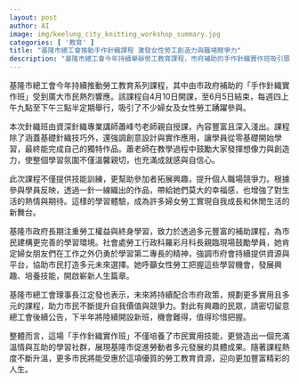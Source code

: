 ```yaml
---
layout: post
author: AI
image: img/keelung_city_knitting_workshop_summary.jpg
categories: [ '教育' ]
title: "基隆市總工會推動手作針織課程 激發女性勞工創造力與職場競爭力"
description: "基隆市總工會今年持續舉辦勞工教育課程，市府補助的手作針織實作班吸引眾多女性勞工參與。課程由資深講師蕭峰芍授課，從基礎技巧到創意設計，提升學員技能與自信，豐富生活與職場競爭力。社會處及總工會領導親臨現場鼓勵，未來將繼續推出多元實用課程，為市民打造多元學習平台。"
---
```

基隆市總工會今年持續推動勞工教育系列課程，其中由市政府補助的「手作針織實作班」受到廣大市民熱烈響應。該課程自4月10日開課，至6月5日結束，每週四上午九點至下午三點半定期舉行，吸引了不少婦女及女性勞工踴躍參與。

本次針織班由資深針織專業講師蕭峰芍老師親自授課，內容豐富且深入淺出。課程除了涵蓋基礎針織技巧外，還強調創意設計與實作應用，讓學員從零基礎開始學習，最終能完成自己的獨特作品。蕭老師在教學過程中鼓勵大家發揮想像力與創造力，使整個學習氛圍不僅溫馨親切，也充滿成就感與自信心。

此次課程不僅提供技能訓練，更幫助參加者拓展興趣，提升個人職場競爭力。根據參與學員反映，透過一針一線織出的作品，帶給她們莫大的幸福感，也增強了對生活的熱情與期待。這樣的學習體驗，成為許多婦女勞工實現自我成長和休閒生活的新舞台。

基隆市政府長期注重勞工權益與終身學習，致力於透過多元豐富的補助課程，為市民建構更完善的學習環境。社會處勞工行政科羅彩月科長親臨現場鼓勵學員，她肯定婦女朋友們在工作之外仍勇於學習第二專長的精神，強調市府會持續提供資源與平台，協助市民打造多元未來選擇。她呼籲女性勞工把握這些學習機會，發展興趣、培養技能，開啟嶄新人生篇章。

基隆市總工會理事長江定發也表示，未來將持續配合市府政策，規劃更多實用且多元的課程，助力市民不斷提升自我價值與競爭力。對此有興趣的民眾，請密切留意總工會後續公告，下半年將陸續開設新班，機會難得，值得珍惜把握。

整體而言，這場「手作針織實作班」不僅培養了市民實用技能，更營造出一個充滿溫情與互助的學習社群，展現基隆市促進勞動者多元發展的具體成果。隨著課程熱度不斷升溫，更多市民將能受惠於這項優質的勞工教育資源，迎向更加豐富精彩的人生。